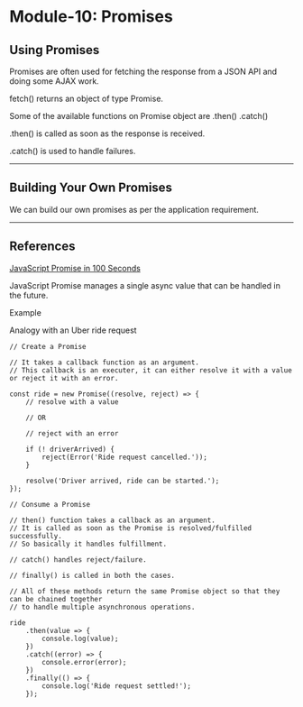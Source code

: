 # Module-10: Promises

## Using Promises

Promises are often used for fetching the response from a JSON API and doing some AJAX work.

fetch() returns an object of type Promise.

Some of the available functions on Promise object are
.then()
.catch()

.then() is called as soon as the response is received.

.catch() is used to handle failures.

----

## Building Your Own Promises

We can build our own promises as per the application requirement.


----

## References

[JavaScript Promise in 100 Seconds](https://www.youtube.com/watch?v=RvYYCGs45L4)

JavaScript Promise manages a single async value that can be handled in the future.

Example

Analogy with an Uber ride request

```
// Create a Promise

// It takes a callback function as an argument.
// This callback is an executer, it can either resolve it with a value or reject it with an error.

const ride = new Promise((resolve, reject) => {
    // resolve with a value

    // OR

    // reject with an error

    if (! driverArrived) {
        reject(Error('Ride request cancelled.'));
    }

    resolve('Driver arrived, ride can be started.');
});

// Consume a Promise

// then() function takes a callback as an argument.
// It is called as soon as the Promise is resolved/fulfilled successfully.
// So basically it handles fulfillment.

// catch() handles reject/failure.

// finally() is called in both the cases.

// All of these methods return the same Promise object so that they can be chained together 
// to handle multiple asynchronous operations.

ride
    .then(value => {
        console.log(value);
    })
    .catch((error) => {
        console.error(error);
    })
    .finally(() => {
        console.log('Ride request settled!');
    });
```
